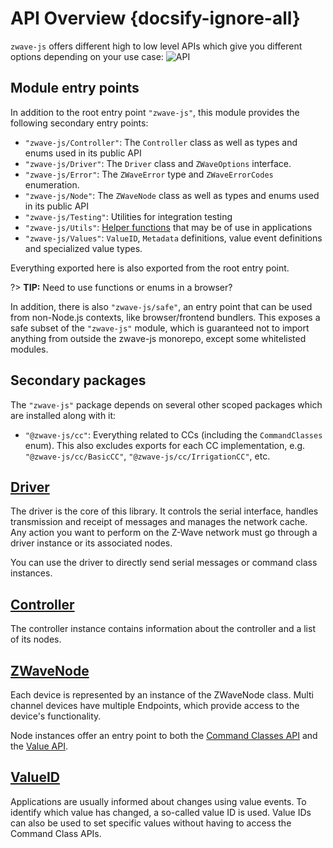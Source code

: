 # API Overview {docsify-ignore-all}

`zwave-js` offers different high to low level APIs which give you different options depending on your use case:
![API](../_images/api-overview.png)

## Module entry points

In addition to the root entry point `"zwave-js"`, this module provides the following secondary entry points:

- `"zwave-js/Controller"`: The `Controller` class as well as types and enums used in its public API
- `"zwave-js/Driver"`: The `Driver` class and `ZWaveOptions` interface.
- `"zwave-js/Error"`: The `ZWaveError` type and `ZWaveErrorCodes` enumeration.
- `"zwave-js/Node"`: The `ZWaveNode` class as well as types and enums used in its public API
- `"zwave-js/Testing"`: Utilities for integration testing
- `"zwave-js/Utils"`: [Helper functions](api/utils.md) that may be of use in applications
- `"zwave-js/Values"`: `ValueID`, `Metadata` definitions, value event definitions and specialized value types.

Everything exported here is also exported from the root entry point.

?> **TIP:** Need to use functions or enums in a browser?

In addition, there is also `"zwave-js/safe"`, an entry point that can be used from non-Node.js contexts, like browser/frontend bundlers. This exposes a safe subset of the `"zwave-js"` module, which is guaranteed not to import anything from outside the zwave-js monorepo, except some whitelisted modules.

## Secondary packages

The `"zwave-js"` package depends on several other scoped packages which are installed along with it:

- `"@zwave-js/cc"`: Everything related to CCs (including the `CommandClasses` enum). This also excludes exports for each CC implementation, e.g. `"@zwave-js/cc/BasicCC"`, `"@zwave-js/cc/IrrigationCC"`, etc.

## [Driver](api/driver.md)

The driver is the core of this library. It controls the serial interface, handles transmission and receipt of messages and manages the network cache. Any action you want to perform on the Z-Wave network must go through a driver instance or its associated nodes.

You can use the driver to directly send serial messages or command class instances.

## [Controller](api/controller.md)

The controller instance contains information about the controller and a list of its nodes.

## [ZWaveNode](api/node.md)

Each device is represented by an instance of the ZWaveNode class. Multi channel devices have multiple Endpoints, which provide access to the device's functionality.

Node instances offer an entry point to both the [Command Classes API](api/CCs/index.md) and the [Value API](api/node.md#zwavenode-methods).

## [ValueID](api/valueid.md)

Applications are usually informed about changes using value events. To identify which value has changed, a so-called value ID is used. Value IDs can also be used to set specific values without having to access the Command Class APIs.

